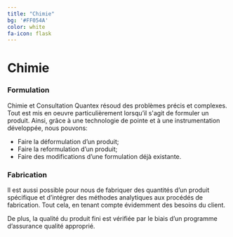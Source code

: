 ```yaml
---
title: "Chimie"
bg: '#FF054A' 
color: white
fa-icon: flask
---
```


# Chimie

### Formulation
Chimie et Consultation Quantex résoud des problèmes précis et complexes. Tout est mis en oeuvre particulièrement lorsqu’il s'agit de formuler un produit. Ainsi, grâce à une technologie de pointe et à une instrumentation développée, nous pouvons:

- Faire la déformulation d’un produit;
- Faire la reformulation d’un produit;
- Faire des modifications d’une formulation déjà existante.


### Fabrication

Il est aussi possible pour nous de fabriquer des quantités d’un produit spécifique et d’intégrer des méthodes analytiques aux procédés de fabrication. Tout cela, en tenant compte évidemment des besoins du client.

De plus, la qualité du produit fini est vérifiée par le biais d’un programme d’assurance qualité approprié.